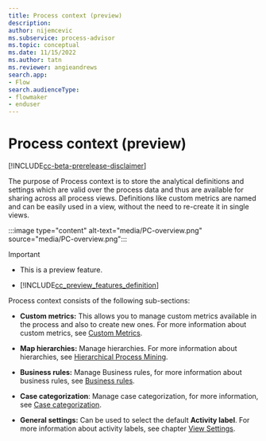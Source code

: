 ```yaml
---
title: Process context (preview)
description:
author: nijemcevic
ms.subservice: process-advisor
ms.topic: conceptual
ms.date: 11/15/2022
ms.author: tatn
ms.reviewer: angieandrews
search.app:
- Flow
search.audienceType:
- flowmaker
- enduser
---
```


# Process context (preview)

[!INCLUDE[cc-beta-prerelease-disclaimer](./includes/cc-beta-prerelease-disclaimer.md)]

The purpose of Process context is to store the analytical definitions and settings which are valid over the process data and thus are available for sharing across all process views. Definitions like custom metrics are named and can be easily used in a view, without the need to re-create it in single views.

:::image type="content" alt-text="media/PC-overview.png" source="media/PC-overview.png":::

> [!IMPORTANT]
> - This is a preview feature.
>
> - [!INCLUDE[cc_preview_features_definition](includes/cc-preview-features-definition.md)]

Process context consists of the following sub-sections:

- **Custom metrics:** This allows you to manage custom metrics available in the process and also to create new ones. For more information about custom metrics, see [Custom Metrics](custom-metrics.md).

- **Map hierarchies:** Manage hierarchies. For more information about hierarchies, see [Hierarchical Process Mining](hierarchical-process-mining.md).

- **Business rules:** Manage Business rules, for more information about business rules, see [Business rules](business-rules.md).

- **Case categorization**: Manage case categorization, for more information, see [Case categorization](case-categorization.md).

- **General settings:** Can be used to select the default **Activity label**. For more information about activity labels, see chapter [View Settings](view-settings.md).




